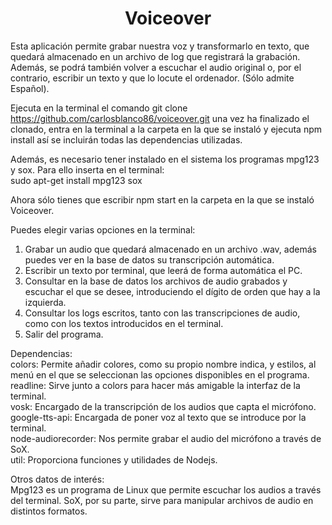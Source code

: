 <h1 align="center"> Voiceover </h1>

Esta aplicación permite grabar nuestra voz y transformarlo en texto, que quedará almacenado en un archivo de log que registrará la grabación. Además, se podrá también volver a escuchar el audio original o, por el contrario, escribir un texto y que lo locute el ordenador. (Sólo admite Español).

Ejecuta en la terminal el comando git clone https://github.com/carlosblanco86/voiceover.git una vez ha finalizado el clonado, entra en la terminal a la carpeta en la que se instaló y ejecuta npm install así se incluirán todas las dependencias utilizadas.

Además, es necesario tener instalado en el sistema los programas mpg123 y sox.
Para ello inserta en el terminal:<br>
sudo apt-get install mpg123 sox

Ahora sólo tienes que escribir npm start en la carpeta en la que se instaló Voiceover.<br>

Puedes elegir varias opciones en la terminal:<br>
1. Grabar un audio que quedará almacenado en un archivo .wav, además puedes ver en la base de datos su transcripción automática.<br>
2. Escribir un texto por terminal, que leerá de forma automática el PC.<br>
3. Consultar en la base de datos los archivos de audio grabados y escuchar el que se desee, introduciendo el dígito de orden que hay a la izquierda.<br>
4. Consultar los logs escritos, tanto con las transcripciones de audio, como con los textos introducidos en el terminal.<br>
5. Salir del programa.<br>


Dependencias:<br>
colors: Permite añadir colores, como su propio nombre indica, y estilos, al menú en el que se seleccionan las opciones disponibles en el programa.<br>
readline: Sirve junto a colors para hacer más amigable la interfaz de la terminal.<br>
vosk: Encargado de la transcripción de los audios que capta el micrófono.<br>
google-tts-api: Encargada de poner voz al texto que se introduce por la terminal.<br>
node-audiorecorder: Nos permite grabar el audio del micrófono a través de SoX.<br>
util: Proporciona funciones y utilidades de Nodejs.<br>

Otros datos de interés:<br>
Mpg123 es un programa de Linux que permite escuchar los audios a través del terminal. SoX, por su parte, sirve para manipular archivos de audio en distintos formatos.
